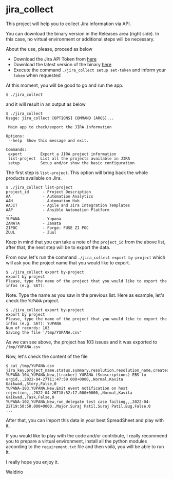 # jira_collect

This project will help you to collect Jira information via API.

You can download the binary version in the Releases area (right side). In this case, no virtual environment or additional steps will be necessary.

About the use, please, proceed as below

 - Download the Jira API Token from [here](https://issues.redhat.com/secure/ViewProfile.jspa)
 - Download the latest version of the binary [here](https://github.com/waldirio/jira_collect/releases/latest)
 - Execute the command `./jira_collect setup set-token` and inform your `token` when requested

 At this moment, you will be good to go and run the app.

 ```
 $ ./jira_collect
 ```
 and it will result in an output as below
 ```
$ ./jira_collect
Usage: jira_collect [OPTIONS] COMMAND [ARGS]...

  Main app to check/export the JIRA information

Options:
  --help  Show this message and exit.

Commands:
  export        Export a JIRA project information
  list-project  List all the projects available in JIRA
  setup         Setup and/or show the basic configuration
 ```

The first step is `list-project`. This option will bring back the whole products available on Jira.
```
$ ./jira_collect list-project
project_id      - Project Description
AA              - Automation Analytics
AAH             - Automation Hub
AAJIT           - Agile and Jira Integration Templates
AAP             - Ansible Automation Platform
...
YUPANA          - Yupana
ZANATA          - Zanata
ZIPOC           - Forge: FUSE ZI POC
ZUUL            - Zuul
```
Keep in mind that you can take a note of the `project_id` from the above list, after that, the next step will be to export the data.

From now, let's run the command `./jira_collect export by-project` which will ask you the project name that you would like to export.
```
$ ./jira_collect export by-project
export by project
Please, type the name of the project that you would like to export the infos (e.g. SAT):
```
Note. Type the name as you saw in the previous list. Here as example, let's check the `YUPANA` project.

```
$ ./jira_collect export by-project
export by project
Please, type the name of the project that you would like to export the infos (e.g. SAT): YUPANA
Num of records: 103
Saving the file '/tmp/YUPANA.csv'
```

As we can see above, the project has 103 issues and it was exported to `/tmp/YUPANA.csv`

Now, let's check the content of the file
```
$ cat /tmp/YUPANA.csv
jira_key,project_name,status,summary,resolution,resolution_name,created,resolutiondate,priority,reporter,assignee,type,sub_task,customer_cases
YUPANA-104,YUPANA,New,[tracker] YUPANA (Subscriptions) EBS to orgid,,,2022-04-27T11:47:59.000+0000,,Normal,Kavita Gaikwad,,Story,False,0
YUPANA-103,YUPANA,New,Emit event notification on host rejection,,,2022-04-26T18:52:17.000+0000,,Normal,Kavita Gaikwad,,Task,False,0
YUPANA-102,YUPANA,New,run_delegate test case failing,,,2022-04-22T19:50:50.000+0000,,Major,Suraj Patil,Suraj Patil,Bug,False,0
...
```
After that, you can import this data in your best SpreadSheet and play with it.


If you would like to play with the code and/or contribute, I really recommend you to prepare a virtual environment, install all the python modules according to the `requirement.txt` file and then voilá, you will be able to run it.


I really hope you enjoy it.

Waldirio

